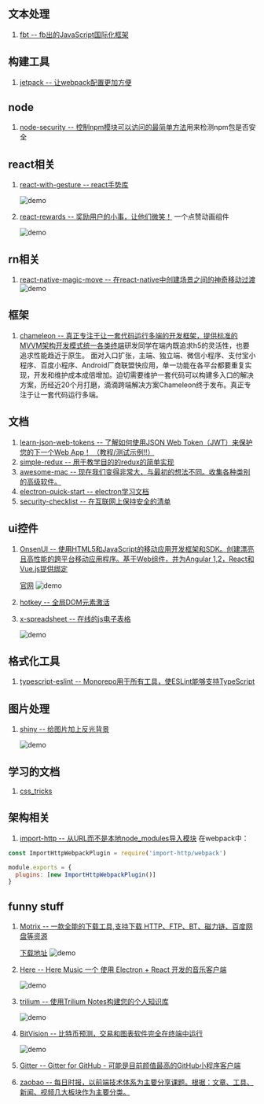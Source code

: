 ## 文本处理
1. [fbt -- fb出的JavaScript国际化框架](https://github.com/facebookincubator/fbt)
## 构建工具
1. [jetpack -- 让webpack配置更加方便](https://github.com/KidkArolis/jetpack)
## node
1. [node-security -- 控制npm模块可以访问的最简单方法](https://github.com/matthaywardwebdesign/node-security)用来检测npm包是否安全
## react相关
1. [react-with-gesture -- react手势库](https://github.com/drcmda/react-with-gesture)

    ![demo](https://camo.githubusercontent.com/44a780a48d96323e232c62e28060a694adeccc8e/68747470733a2f2f692e696d6775722e636f6d2f7467316d4e31462e676966)
2. [react-rewards -- 奖励用户的小事，让他们微笑！](https://github.com/thedevelobear/react-rewards) 一个点赞动画组件

    ![demo](https://github.com/thedevelobear/react-rewards/raw/master/react-rewards.gif)
## rn相关
1. [react-native-magic-move -- 在react-native中创建场景之间的神奇移动过渡](https://github.com/IjzerenHein/react-native-magic-move)
    ![demo](https://github.com/IjzerenHein/react-native-magic-move/raw/master/magicmove4.gif)
## 框架
1. [chameleon -- 真正专注于让一套代码运行多端的开发框架，提供标准的MVVM架构开发模式统一各类终端](https://github.com/didi/chameleon)研发同学在端内既追求h5的灵活性，也要追求性能趋近于原生。 面对入口扩张，主端、独立端、微信小程序、支付宝小程序、百度小程序、Android厂商联盟快应用，单一功能在各平台都要重复实现，开发和维护成本成倍增加。迫切需要维护一套代码可以构建多入口的解决方案，历经近20个月打磨，滴滴跨端解决方案Chameleon终于发布。真正专注于让一套代码运行多端。
## 文档
1. [learn-json-web-tokens -- 了解如何使用JSON Web Token（JWT）来保护您的下一个Web App！ （教程/测试示例!!）](https://github.com/dwyl/learn-json-web-tokens)
2. [simple-redux -- 用于教学目的的redux的简单实现](https://github.com/eddyerburgh/simple-redux)
3. [awesome-mac -- 现在我们变得非常大，与最初的想法不同。收集各种类别的高级软件。](https://github.com/jaywcjlove/awesome-mac)
4. [electron-quick-start -- electron学习文档](https://github.com/electron/electron-quick-start)
5. [security-checklist -- 在互联网上保持安全的清单](https://github.com/brianlovin/security-checklist)
## ui控件
1. [OnsenUI -- 使用HTML5和JavaScript的移动应用开发框架和SDK。创建漂亮且高性能的跨平台移动应用程序。基于Web组件，并为Angular 1,2，React和Vue.js提供绑定](https://github.com/OnsenUI/OnsenUI)

    [官网](https://onsen.io/)
    ![demo](https://camo.githubusercontent.com/d6b430c80dda5fdf918272eb352e0e63cb5238d3/68747470733a2f2f6f6e73656e2e696f2f696d616765732f73616d706c65732f72656163742d72656475782d776561746865722e706e67)
2. [hotkey -- 全局DOM元素激活](https://github.com/github/hotkey)
3. [x-spreadsheet -- 在线的js电子表格](https://github.com/myliang/x-spreadsheet)

    ![demo](https://raw.githubusercontent.com/myliang/x-spreadsheet/master/docs/demo.png)
## 格式化工具
1. [typescript-eslint -- Monorepo用于所有工具，使ESLint能够支持TypeScript](https://github.com/typescript-eslint/typescript-eslint)
## 图片处理
1. [shiny -- 给图片加上反光背景](https://github.com/rikschennink/shiny)
    
    ![demo](https://github.com/rikschennink/shiny/raw/master/demo.gif)
## 学习的文档
1. [css_tricks](https://github.com/QiShaoXuan/css_tricks)
## 架构相关
1. [import-http -- 从URL而不是本地node_modules导入模块](https://github.com/egoist/import-http)
在webpack中：
```js
const ImportHttpWebpackPlugin = require('import-http/webpack')

module.exports = {
  plugins: [new ImportHttpWebpackPlugin()]
}
```
## funny stuff
1. [Motrix -- 一款全能的下载工具,支持下载 HTTP、FTP、BT、磁力链、百度网盘等资源](https://github.com/agalwood/Motrix)

    [下载地址](https://motrix.app/)
    ![demo](https://motrix.app/images/app-task-list@2x.png)
2. [Here -- Here Music 一个 使用 Electron + React 开发的音乐客户端](https://github.com/caijinyc/Here)

    ![demo](https://github.com/caijinyc/Here/raw/master/docs/img/%E6%8E%A8%E8%8D%90%E5%88%97%E8%A1%A8.png)
3. [trilium -- 使用Trilium Notes构建您的个人知识库](https://github.com/zadam/trilium)

    ![demo](https://raw.githubusercontent.com/wiki/zadam/trilium/images/screenshot.png)
4. [BitVision -- 比特币预测，交易和图表软件完全在终端中运行](https://github.com/shobrook/BitVision)

    ![demo](https://github.com/shobrook/BitVision/raw/master/resources/demo.png)
5. [Gitter -- Gitter for GitHub - 可能是目前颜值最高的GitHub小程序客户端](https://github.com/huangjianke/Gitter)
6. [zaobao -- 每日时报，以前端技术体系为主要分享课题。根据：文章、工具、新闻、视频几大板块作为主要分类。](https://github.com/wubaiqing/zaobao)